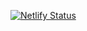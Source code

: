[![Netlify Status](https://api.netlify.com/api/v1/badges/6bc0065f-9588-4fba-a3d1-0315d07db8df/deploy-status)](https://app.netlify.com/sites/quirky-stonebraker-a5e190/deploys)
